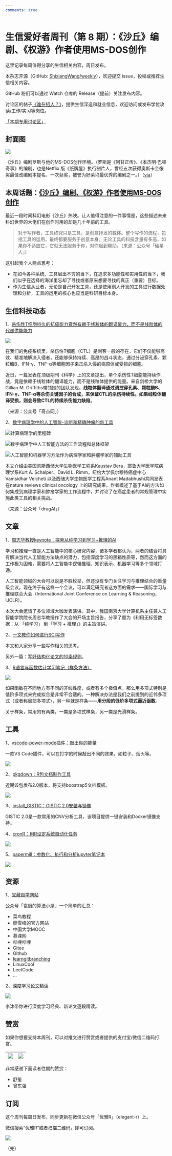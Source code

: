 ```yaml
---
comments: true
---
```


# 生信爱好者周刊（第 8 期）：《沙丘》编剧、《权游》作者使用MS-DOS创作

这里记录每周值得分享的生信相关内容，周日发布。

本杂志开源（GitHub: [ShixiangWang/weekly](https://github.com/ShixiangWang/weekly)），欢迎提交 issue，投稿或推荐生信相关内容。

GitHub 粉们可以通过 Watch 仓库的 Release（提前）关注发布内容。

讨论区的帖子[《谁在招人？》](https://github.com/ShixiangWang/weekly/issues/2)，提供生信深造和就业信息，欢迎访问或发布学位攻读/工作/实习等岗位。

[「本期专用讨论区」](https://github.com/ShixiangWang/weekly/issues/223)

## 封面图


![](https://gitee.com/ShixiangWang/ImageCollection/raw/master/2021-11-7/1636269416867-image.png)

《沙丘》编剧罗斯与他的MS-DOS创作环境。（罗斯是《阿甘正传》、《本杰明·巴顿奇事》的编剧，也是Netflix 版《纸牌屋》执行制片人，曾经五次获得奥斯卡金像奖最佳改编剧本提名、一次获奖，被誉为好莱坞最优秀的编剧之一。）（[via](https://mp.weixin.qq.com/s/sXt4w8ei4RCxrg3PKV1tTA)）

## 本周话题：[《沙丘》编剧、《权游》作者使用MS-DOS创作](https://mp.weixin.qq.com/s/sXt4w8ei4RCxrg3PKV1tTA)

最近一段时间科幻电影《沙丘》热映。让人值得注意的一件事情是，这些描述未来科幻世界的大佬们在创作时用的却是几十年前的工具。

> 对于写作者，工具终究只是工具，是创意抒发的载体。整个写作的流程，包括工具的运用，最终都要服务于创意本身。无论工具的科技含量有多高，如果你不适应它，它就无法服务于你，对你起到帮助。（来源：公众号「硅星人」）

这引起我个人两点思考：

- 在如今各种系统、工具层出不穷的当下，在追求多功能性和实用性的当下，我们似乎在选择的海洋里忘却了寻找或者原来想要寻找的真正（重要）目标。
- 作为生信从业者，无论是自己开发工具，还是使用别人开发的工具进行数据处理和分析，工具的运用的核心也应当是科研目标本身。



## 生信科技动态

1、[杀伤性T细胞持久的抗癌能力竟然有赖于线粒体的翻译能力，而不是线粒体的代谢供能能力](https://mp.weixin.qq.com/s/6NCa-FMxCNMWr7uFneR1RA)


![](https://gitee.com/ShixiangWang/ImageCollection/raw/master/2021-11-7/1636270794219-image.png)


在我们的免疫系统里，杀伤性T细胞（CTL）是刺客一般的存在，它们不仅能够高效、精准地解决入侵者，还能够保持持续、高昂的战斗状态，通过分泌穿孔素、颗粒酶B、IFN-γ、TNF-α等细胞因子来击杀入侵的病原体或受损的细胞。

近日，一篇发表在顶级期刊《科学》上的文章提出，单个杀伤性T细胞能持续作战，竟是依赖于线粒体的翻译能力，而不是线粒体提供的能量。来自剑桥大学的Gillian M. Griffiths带领她的团队发现，**线粒体翻译通过调控穿孔素、颗粒酶B、IFN-γ、TNF-α等杀伤关键因子的合成，来保证CTL的杀伤持续性。如果线粒体翻译受损，则会导致CTL的持续杀伤能力缺陷**。

（来源：公众号「奇点网」）

2、[数字病理学中的人工智能-诊断和精确肿瘤的新工具](https://mp.weixin.qq.com/s/k-dqQx7vjlgv9gX91Eiizw)


![计算病理学的里程碑](https://gitee.com/ShixiangWang/ImageCollection/raw/master/2021-11-7/1636270926695-image.png)


![数字病理学中人工智能方法的工作流程和总体框架](https://gitee.com/ShixiangWang/ImageCollection/raw/master/2021-11-7/1636270818058-image.png)

![人工智能和机器学习方法作为病理学家和肿瘤学家的辅助工具](https://gitee.com/ShixiangWang/ImageCollection/raw/master/2021-11-7/1636270980483-image.png)


本文介绍由美国凯斯西储大学生物医学工程系Kaustav Bera，耶鲁大学医学院病理学系Kurt A. Schalper、David L. Rimm，纽约大学佩尔穆特癌症中心Vamsidhar Velcheti 以及西储大学生物医学工程系Anant Madabhushi共同发表在nature reviews clinical oncology 上的研究成果。作者概述了基于AI的方法如何集成到病理学家和肿瘤学家的工作流程中，并讨论了在癌症患者的常规管理中实施此类工具的相关挑战。

（来源：公众号「drugAI」）

## 文章

1、[周志华教授keynote：探索从纯学习到学习+推理的AI](https://mp.weixin.qq.com/s/pkCIr092Oet3PJJ9jcDvJg)

学习和推理一直是人工智能中的核心研究内容，诸多学者都认为，两者的结合将具有解决当代人工智能方法缺点的潜力，包括深度学习的黑箱性质等，然而这方面的工作极为困难，需要将人工智能中逻辑推理、知识表示、机器学习等多个领域打通。

人工智能领域的大会可以说是不胜枚举，但还没有专门关注学习与推理结合的重量级会议。现在终于有这样一个会议，可以满足研究者这方面的需求——国际学习与推理联合大会（International Joint Conference on Learning & Reasoning，IJCLR）。

本次大会邀请了多位领域大咖发表演讲。其中，我国南京大学计算机系主任兼人工智能学院院长周志华教授作了大会的开场主旨报告，分享了题为《利用无标签数据：从 「纯学习」 到「学习 + 推理」》的主旨演讲。

2、[一文教你如何进行SCI写作](https://mp.weixin.qq.com/s/yhqE-rEpzeeDypyGPGNdfw)

本文和大家分享一些写作相关的思考。

另外一篇：[写好结构化论文的10条规则](https://mp.weixin.qq.com/s/l8Z2YJs4t7ZJfIelQYPK-w)。

3、[R语言与函数估计学习笔记（样条方法）](https://blog.csdn.net/yujunbeta/article/details/26058625)


![](https://gitee.com/ShixiangWang/ImageCollection/raw/master/2021-11-7/1636271398615-image.png)


如果函数在不同地方有不同的非线性度，或者有多个极值点，那么用多项式特别是低阶多项式来完成拟合是非常不合适的。一种解决办法是我们之前提到的近邻多项式（或者称局部多项式），另一种就是样条——**用分段的低阶多项式逼近函数**。

关于样条，常用的有两类，一类是多项式样条，另一类是光滑样条。

## 工具

1、[vscode-power-mode插件：敲出你的能量](https://github.com/hoovercj/vscode-power-mode)

一款VS Code插件，可以在打字的时候敲出不同的效果，如粒子、烟火等。

![](https://gitee.com/ShixiangWang/ImageCollection/raw/master/2021-11-7/1636271480235-image.png)

2、[pkgdown：R包文档制作工具](https://github.com/r-lib/pkgdown/)

近期该包发布2.0版本，将支持boostrap5文档模板。

![](https://gitee.com/ShixiangWang/ImageCollection/raw/master/2021-11-7/1636271584985-image.png)

3、[install_GISTIC：GISTIC 2.0安装与镜像](https://github.com/ShixiangWang/install_GISTIC)

GISTIC 2.0是一款常用的CNV分析工具，该项目提供一键安装和Docker镜像支持。

4、[cronR：用R设定系统自动化任务](https://github.com/bnosac/cronR)


![](https://gitee.com/ShixiangWang/ImageCollection/raw/master/2021-11-7/1636271792680-image.png)

5、[papermill：参数化、执行和分析jupyter笔记本](https://github.com/nteract/papermill)


![](https://gitee.com/ShixiangWang/ImageCollection/raw/master/2021-11-7/1636271941637-image.png)


## 资源

1、[宝藏自学网站](https://mp.weixin.qq.com/s/fFZdnGIvoO3RfKzmZeBf6w)

公众号「袁厨的算法小屋」一个简单的汇总：

- 菜鸟教程
- 廖雪峰的官方网站
- 中国大学MOOC
- 慕课网
- 哔哩哔哩
- Gitee
- Github
- [learngitbranching](https://learngitbranching.js.org/?locale=zh_CN)
- LinuxCool
- LeetCode
- ...

2、[深度学习论文精读](https://github.com/mli/paper-reading)


![](https://gitee.com/ShixiangWang/ImageCollection/raw/master/2021-11-7/1636272275573-iShot2021-11-07%2016.04.19.png)


李沐带你进行深度学习经典、新论文逐段精读。

## 赞赏

如果你想要支持本周刊，可以对推文进行赞赏或者提供的支付宝/微信二维码打赏。

| ![](https://gitee.com/ShixiangWang/ImageCollection/raw/master/png/202109171440597.jpg) | ![](https://gitee.com/ShixiangWang/ImageCollection/raw/master/png/202109171440452.jpg) |
| ------------------------------------------------------------ | ------------------------------------------------------------ |

非常感谢下面读者往期的赞赏：

- 舒笙
- 曾东强

## 订阅

这个周刊每周日发布，同步更新在微信公众号「优雅R」（elegant-r）上。

微信搜索“优雅R”或者扫描二维码，即可订阅。

![](https://gitee.com/ShixiangWang/ImageCollection/raw/master/png/202109101438292.jpg)

（完）
